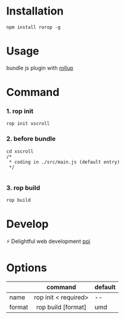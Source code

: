 # Installation
```
npm install rorop -g
```
# Usage

bundle js plugin with [rollup](https://rollupjs.org/guide/en)
# Command
### 1. rop init

```
rop init xscroll
```
### 2. before bundle
```
cd xscroll
/* 
 * coding in ./src/main.js (default entry)
 */
 
```
### 3. rop build
```
rop build
```
# Develop
:zap: Delightful web development [poi](https://github.com/egoist/poi)
# Options

|         |  command  |  default  |
| --------   | :----:  | --  |
|   name   |   rop init < required>     | --  |
|   format      |   rop build [format]   | umd  |